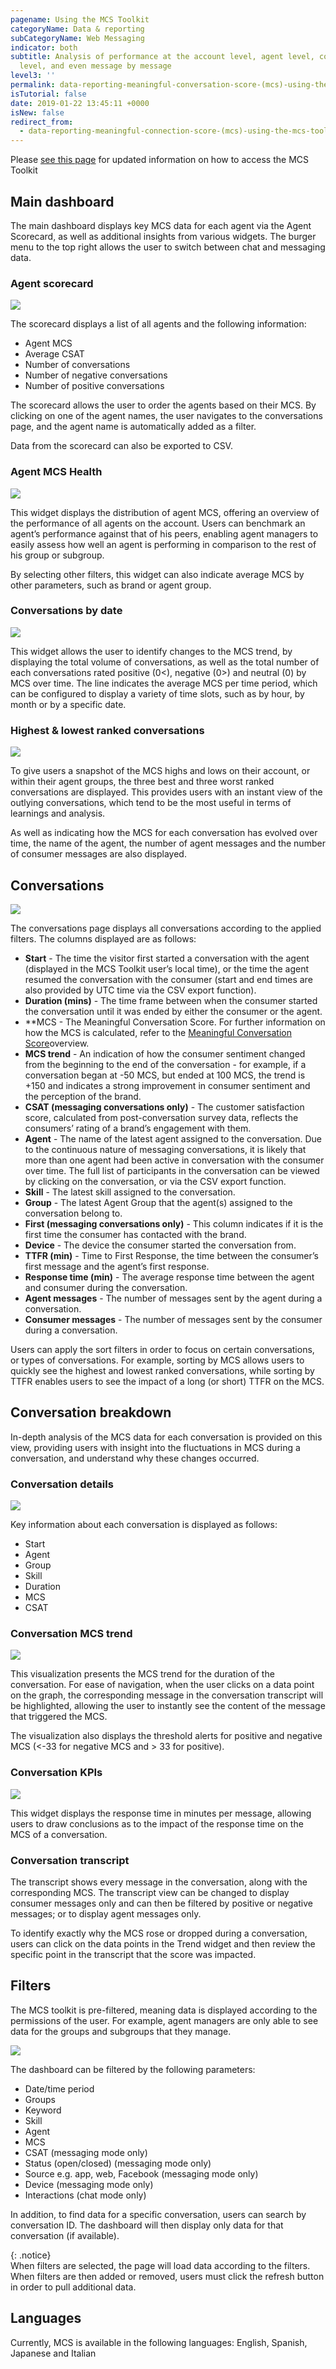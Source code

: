 ```yaml
---
pagename: Using the MCS Toolkit
categoryName: Data & reporting
subCategoryName: Web Messaging
indicator: both
subtitle: Analysis of performance at the account level, agent level, conversation
  level, and even message by message
level3: ''
permalink: data-reporting-meaningful-conversation-score-(mcs)-using-the-mcs-toolkit.html
isTutorial: false
date: 2019-01-22 13:45:11 +0000
isNew: false
redirect_from:
  - data-reporting-meaningful-connection-score-(mcs)-using-the-mcs-toolkit.html
---
```


<div class="important">Please <a href="https://knowledge.liveperson.com/data-reporting-meaningful-connection-score-(mcs)-accessing-the-toolkit.html">see this page</a> for updated information on how to access the MCS Toolkit</div>

## Main dashboard

The main dashboard displays key MCS data for each agent via the Agent Scorecard, as well as additional insights from various widgets. The burger menu to the top right allows the user to switch between chat and messaging data.

### **Agent scorecard**

![](/img/using-MSC-toolkit1.png)

The scorecard displays a list of all agents and the following information:

* Agent MCS
* Average CSAT
* Number of conversations
* Number of negative conversations
* Number of positive conversations

The scorecard allows the user to order the agents based on their MCS. By clicking on one of the agent names, the user navigates to the conversations page, and the agent name is automatically added as a filter.

Data from the scorecard can also be exported to CSV.

### Agent MCS Health

![](/img/Using-the-msc-toolkit2.png)

This widget displays the distribution of agent MCS, offering an overview of the performance of all agents on the account. Users can benchmark an agent’s performance against that of his peers, enabling agent managers to easily assess how well an agent is performing in comparison to the rest of his group or subgroup.

By selecting other filters, this widget can also indicate average MCS by other parameters, such as brand or agent group.

### Conversations by date

![](/img/Using_MCS-toolkit3.png)

This widget allows the user to identify changes to the MCS trend, by displaying the total volume of conversations, as well as the total number of each conversations rated positive (0<), negative (0>) and neutral (0) by MCS over time. The line indicates the average MCS per time period, which can be configured to display a variety of time slots, such as by hour, by month or by a specific date.

### Highest & lowest ranked conversations

![](/img/using-MCS-toolkit4.png)

To give users a snapshot of the MCS highs and lows on their account, or within their agent groups, the three best and three worst ranked conversations are displayed. This provides users with an instant view of the outlying conversations, which tend to be the most useful in terms of learnings and analysis.

As well as indicating how the MCS for each conversation has evolved over time, the name of the agent, the number of agent messages and the number of consumer messages are also displayed.

## Conversations

![](/img/using-mcs-toolkit5.png)

The conversations page displays all conversations according to the applied filters. The columns displayed are as follows:

* **Start** - The time the visitor first started a conversation with the agent (displayed in the MCS Toolkit user’s local time), or the time the agent resumed the conversation with the consumer (start and end times are also provided by UTC time via the CSV export function).
* **Duration (mins)** - The time frame between when the consumer started the conversation until it was ended by either the consumer or the agent.
* **MCS - The Meaningful Conversation Score. For further information on how the MCS is calculated, refer to the [Meaningful Conversation Score](data-reporting-meaningful-connection-score-(mcs)-meaningful-connection-score-(mcs)-overview.html)overview.
* **MCS trend** - An indication of how the consumer sentiment changed from the beginning to the end of the conversation - for example, if a conversation began at -50 MCS, but ended at 100 MCS, the trend is +150 and indicates a strong improvement in consumer sentiment and the perception of the brand.
* **CSAT (messaging conversations only)** - The customer satisfaction score, calculated from post-conversation survey data, reflects the consumers’ rating of a brand’s engagement with them.
* **Agent** - The name of the latest agent assigned to the conversation. Due to the continuous nature of messaging conversations, it is likely that more than one agent had been active in conversation with the consumer over time. The full list of participants in the conversation can be viewed by clicking on the conversation, or via the CSV export function.
* **Skill** - The latest skill assigned to the conversation.
* **Group** - The latest Agent Group that the agent(s) assigned to the conversation belong to.
* **First (messaging conversations only)** - This column indicates if it is the first time the consumer has contacted with the brand.
* **Device** - The device the consumer started the conversation from.
* **TTFR (min)** - Time to First Response, the time between the consumer’s first message and the agent’s first response.
* **Response time (min)** - The average response time between the agent and consumer during the conversation.
* **Agent messages** - The number of messages sent by the agent during a conversation.
* **Consumer messages** - The number of messages sent by the consumer during a conversation.

Users can apply the sort filters in order to focus on certain conversations, or types of conversations. For example, sorting by MCS allows users to quickly see the highest and lowest ranked conversations, while sorting by TTFR enables users to see the impact of a long (or short) TTFR on the MCS.

## Conversation breakdown

In-depth analysis of the MCS data for each conversation is provided on this view, providing users with insight into the fluctuations in MCS during a conversation, and understand why these changes occurred.

### Conversation details

![](/img/using-mcs-toolkit6.png)

Key information about each conversation is displayed as follows:

* Start
* Agent
* Group
* Skill
* Duration
* MCS
* CSAT

### Conversation MCS trend

![](/img/using-MCS-toolkit7.png)

This visualization presents the MCS trend for the duration of the conversation. For ease of navigation, when the user clicks on a data point on the graph, the corresponding message in the conversation transcript will be highlighted, allowing the user to instantly see the content of the message that triggered the MCS.

The visualization also displays the threshold alerts for positive and negative MCS (<-33 for negative MCS and > 33 for positive).

### Conversation KPIs

![](/img/Using-MCS-toolkit8.png)

This widget displays the response time in minutes per message, allowing users to draw conclusions as to the impact of the response time on the MCS of a conversation.

### Conversation transcript

The transcript shows every message in the conversation, along with the corresponding MCS. The transcript view can be changed to display consumer messages only and can then be filtered by positive or negative messages; or to display agent messages only.

To identify exactly why the MCS rose or dropped during a conversation, users can click on the data points in the Trend widget and then review the specific point in the transcript that the score was impacted.

## Filters

The MCS toolkit is pre-filtered, meaning data is displayed according to the permissions of the user. For example, agent managers are only able to see data for the groups and subgroups that they manage.

![](/img/UsingMCS-toolkit9.png)

The dashboard can be filtered by the following parameters:

* Date/time period
* Groups
* Keyword
* Skill
* Agent
* MCS
* CSAT (messaging mode only)
* Status (open/closed) (messaging mode only)
* Source e.g. app, web, Facebook (messaging mode only)
* Device (messaging mode only)
* Interactions (chat mode only)

In addition, to find data for a specific conversation, users can search by conversation ID. The dashboard will then display only data for that conversation (if available).

{: .notice}  
When filters are selected, the page will load data according to the filters. When filters are then added or removed, users must click the refresh button in order to pull additional data.

## Languages
Currently, MCS is available in the following languages: English, Spanish, Japanese and Italian
